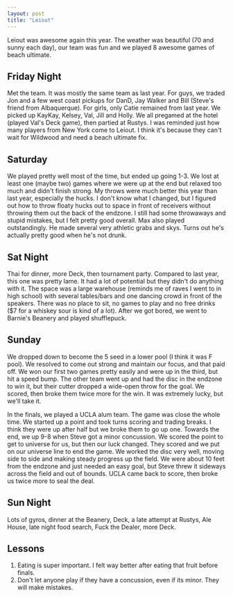 ```yaml
---
layout: post
title: "Leiout"
---
```


Leiout was awesome again this year. The weather was beautiful (70 and sunny each day), our team was fun and we played 8 awesome games of beach ultimate.

## Friday Night

Met the team. It was mostly the same team as last year. For guys, we traded Jon and a few west coast pickups for DanD, Jay Walker and Bill (Steve's friend from Albaquerque). For girls, only Catie remained from last year. We picked up KayKay, Kelsey, Val, Jill and Holly. We all pregamed at the hotel (played Val's Deck game), then partied at Rustys. I was reminded just how many players from New York come to Leiout. I think it's because they can't wait for Wildwood and need a beach ultimate fix. 

## Saturday

We played pretty well most of the time, but ended up going 1-3. We lost at least one (maybe two) games where we were up at the end but relaxed too much and didn't finish strong. My throws were much better this year than last year, especially the hucks. I don't know what I changed, but I figured out how to throw floaty hucks out to space in front of receivers without throwing them out the back of the endzone. I still had some throwaways and stupid mistakes, but I felt pretty good overall. Max also played outstandingly. He made several very athletic grabs and skys. Turns out he's actually pretty good when he's not drunk.

## Sat Night

Thai for dinner, more Deck, then tournament party. Compared to last year, this one was pretty lame. It had a lot of potential but they didn't do anything with it. The space was a large warehouse (reminds me of raves I went to in high school) with several tables/bars and one dancing crowd in front of the speakers. There was no place to sit, no games to play and no free drinks ($7 for a whiskey sour is kind of a lot). After we got bored, we went to Barnie's Beanery and played shufflepuck.

## Sunday

We dropped down to become the 5 seed in a lower pool (I think it was F pool). We resolved to come out strong and maintain our focus, and that paid off. We won our first two games pretty easily and were up in the third, but hit a speed bump. The other team went up and had the disc in the endzone to win it, but their cutter dropped a wide-open throw for the goal. We scored, then broke them twice more for the win. It was extremely lucky, but we'll take it. 

In the finals, we played a UCLA alum team. The game was close the whole time. We started up a point and took turns scoring and trading breaks. I think they were up after half but we broke them to go up one. Towards the end, we up 9-8 when Steve got a minor concussion. We scored the point to get to universe for us, but then our luck changed. They scored and we put on our universe line to end the game. We worked the disc very well, moving side to side and making steady progress up the field. We were about 10 feet from the endzone and just needed an easy goal, but Steve threw it sideways across the field and out of bounds. UCLA came back to score, then broke us twice more to seal the deal.

## Sun Night

Lots of gyros, dinner at the Beanery, Deck, a late attempt at Rustys, Ale House, late night food search, Fuck the Dealer, more Deck.

## Lessons

1. Eating is super important. I felt way better after eating that fruit before finals.
1. Don't let anyone play if they have a concussion, even if its minor. They will make mistakes.
